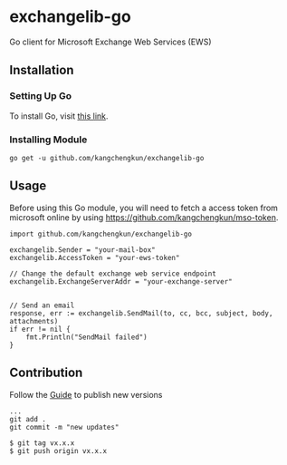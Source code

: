 # exchangelib-go
Go client for Microsoft Exchange Web Services (EWS)

## Installation

### Setting Up Go
To install Go, visit [this link](https://golang.org/dl/).

### Installing Module
`go get -u github.com/kangchengkun/exchangelib-go`

## Usage
Before using this Go module, you will need to fetch a access token from microsoft online by using https://github.com/kangchengkun/mso-token.


```
import github.com/kangchengkun/exchangelib-go

exchangelib.Sender = "your-mail-box"
exchangelib.AccessToken = "your-ews-token"

// Change the default exchange web service endpoint
exchangelib.ExchangeServerAddr = "your-exchange-server"


// Send an email
response, err := exchangelib.SendMail(to, cc, bcc, subject, body, attachments)
if err != nil {
    fmt.Println("SendMail failed")
}
```

## Contribution

Follow the [Guide](https://go.dev/blog/publishing-go-modules) to publish new versions

```
...
git add .
git commit -m "new updates"

$ git tag vx.x.x
$ git push origin vx.x.x
```